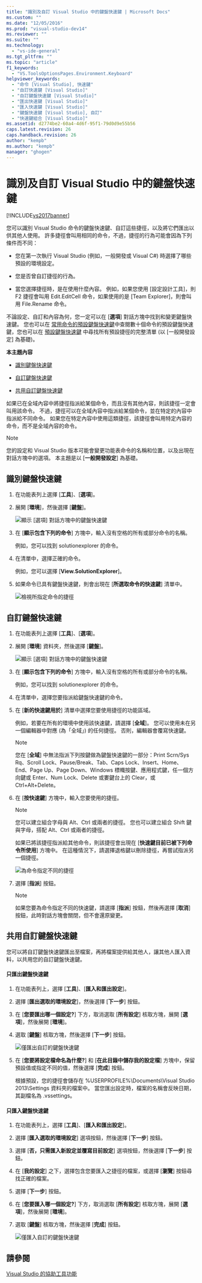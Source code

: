 ```yaml
---
title: "識別及自訂 Visual Studio 中的鍵盤快速鍵 | Microsoft Docs"
ms.custom: ""
ms.date: "12/05/2016"
ms.prod: "visual-studio-dev14"
ms.reviewer: ""
ms.suite: ""
ms.technology: 
  - "vs-ide-general"
ms.tgt_pltfrm: ""
ms.topic: "article"
f1_keywords: 
  - "VS.ToolsOptionsPages.Environment.Keyboard"
helpviewer_keywords: 
  - "命令 [Visual Studio], 快速鍵"
  - "自訂快速鍵 [Visual Studio]"
  - "自訂鍵盤快速鍵 [Visual Studio]"
  - "匯出快速鍵 [Visual Studio]"
  - "匯入快速鍵 [Visual Studio]"
  - "鍵盤快速鍵 [Visual Studio], 自訂"
  - "快速鍵組合 [Visual Studio]"
ms.assetid: d2774be2-60a4-4d6f-95f1-79d0d9e55b56
caps.latest.revision: 26
caps.handback.revision: 26
author: "kempb"
ms.author: "kempb"
manager: "ghogen"
---
```

# 識別及自訂 Visual Studio 中的鍵盤快速鍵
[!INCLUDE[vs2017banner](../code-quality/includes/vs2017banner.md)]

您可以識別 Visual Studio 命令的鍵盤快速鍵、自訂這些捷徑，以及將它們匯出以供其他人使用。  許多捷徑會叫用相同的命令，不過，捷徑的行為可能會因為下列條件而不同：  
  
-   您在第一次執行 Visual Studio \(例如，一般開發或 Visual C\#\) 時選擇了哪些預設的環境設定。  
  
-   您是否曾自訂捷徑的行為。  
  
-   當您選擇捷徑時，是在使用什麼內容。  例如，如果您使用 \[設定設計工具\]，則 F2 捷徑會叫用 Edit.EditCell 命令，如果使用的是 \[Team Explorer\]，則會叫用 File.Rename 命令。  
  
 不論設定、自訂和內容為何，您一定可以在 \[**選項**\] 對話方塊中找到和變更鍵盤快速鍵。  您也可以在 [常用命令的預設鍵盤快速鍵](../ide/default-keyboard-shortcuts-for-frequently-used-commands-in-visual-studio.md)中查閱數十個命令的預設鍵盤快速鍵，您也可以在 [預設鍵盤快速鍵](../ide/default-keyboard-shortcuts-in-visual-studio.md) 中尋找所有預設捷徑的完整清單 \(以 \[一般開發設定\] 為基礎\)。  
  
 **本主題內容**  
  
-   [識別鍵盤快速鍵](../ide/identifying-and-customizing-keyboard-shortcuts-in-visual-studio.md#bkmk_identify)  
  
-   [自訂鍵盤快速鍵](../ide/identifying-and-customizing-keyboard-shortcuts-in-visual-studio.md#bkmk_assign)  
  
-   [共用自訂鍵盤快速鍵](../ide/identifying-and-customizing-keyboard-shortcuts-in-visual-studio.md#bkmk_transfer)  
  
 如果已在全域內容中將捷徑指派給某個命令，而且沒有其他內容，則該捷徑一定會叫用該命令。  不過，捷徑可以在全域內容中指派給某個命令，並在特定的內容中指派給不同命令。  如果您在特定內容中使用這類捷徑，該捷徑會叫用特定內容的命令，而不是全域內容的命令。  
  
> [!NOTE]
>  您的設定和 Visual Studio 版本可能會變更功能表命令的名稱和位置，以及出現在對話方塊中的選項。  本主題是以 \[**一般開發設定**\] 為基礎。  
  
##  <a name="bkmk_identify"></a> 識別鍵盤快速鍵  
  
1.  在功能表列上選擇 \[**工具**\]、\[**選項**\]。  
  
2.  展開 \[**環境**\]，然後選擇 \[**鍵盤**\]。  
  
     ![顯示 &#91;選項&#93; 對話方塊中的鍵盤快速鍵](../ide/media/optionskeyboard.png "OptionsKeyboard")  
  
3.  在 \[**顯示包含下列的命令**\] 方塊中，輸入沒有空格的所有或部分命令的名稱。  
  
     例如，您可以找到 solutionexplorer 的命令。  
  
4.  在清單中，選擇正確的命令。  
  
     例如，您可以選擇 \[**View.SolutionExplorer**\]。  
  
5.  如果命令已具有鍵盤快速鍵，則會出現在 \[**所選取命令的快速鍵**\] 清單中。  
  
     ![檢視所指定命令的捷徑](../ide/media/viewshortcut.png "ViewShortcut")  
  
##  <a name="bkmk_assign"></a> 自訂鍵盤快速鍵  
  
1.  在功能表列上選擇 \[**工具**\]、\[**選項**\]。  
  
2.  展開 \[**環境**\] 資料夾，然後選擇 \[**鍵盤**\]。  
  
     ![顯示 &#91;選項&#93; 對話方塊中的鍵盤快速鍵](../ide/media/optionskeyboard.png "OptionsKeyboard")  
  
3.  在 \[**顯示包含下列的命令**\] 方塊中，輸入沒有空格的所有或部分命令的名稱。  
  
     例如，您可以找到 solutionexplorer 的命令。  
  
4.  在清單中，選擇您要指派給鍵盤快速鍵的命令。  
  
5.  在 \[**新的快速鍵用於**\] 清單中選擇您要使用捷徑的功能區域。  
  
     例如，若要在所有的環境中使用該快速鍵，請選擇 \[**全域**\]。  您可以使用未在另一個編輯器中對應 \(為「全域」\) 的任何捷徑。  否則，編輯器會覆寫快速鍵。  
  
    > [!NOTE]
    >  您在 \[**全域**\] 中無法指派下列按鍵做為鍵盤快速鍵的一部分：Print Scrn\/Sys Rq、Scroll Lock、Pause\/Break、Tab、Caps Lock、Insert、Home、End、Page Up、Page Down、Windows 標幟按鍵、應用程式鍵，任一個方向鍵或 Enter、Num Lock、Delete 或婁鍵台上的 Clear，或 Ctrl\+Alt\+Delete。  
  
6.  在 \[**按快速鍵**\] 方塊中，輸入您要使用的捷徑。  
  
    > [!NOTE]
    >  您可以建立組合字母與 Alt、Ctrl 或兩者的捷徑。  您也可以建立組合 Shift 鍵與字母，搭配 Alt、Ctrl 或兩者的捷徑。  
  
     如果已將該捷徑指派給其他命令，則該捷徑會出現在 \[**快速鍵目前已被下列命令所使用**\] 方塊中。  在這種情況下，請選擇退格鍵以刪除捷徑，再嘗試指派另一個捷徑。  
  
     ![為命令指定不同的捷徑](../ide/media/reassignshortcut.png "ReassignShortcut")  
  
7.  選擇 \[**指派**\] 按鈕。  
  
    > [!NOTE]
    >  如果您要為命令指定不同的快速鍵，請選擇 \[**指派**\] 按鈕，然後再選擇 \[**取消**\] 按鈕，此時對話方塊會關閉，但不會還原變更。  
  
##  <a name="bkmk_transfer"></a> 共用自訂鍵盤快速鍵  
 您可以將自訂鍵盤快速鍵匯出至檔案，再將檔案提供給其他人，讓其他人匯入資料，以共用您的自訂鍵盤快速鍵。  
  
#### 只匯出鍵盤快速鍵  
  
1.  在功能表列上，選擇 \[**工具**\]、\[**匯入和匯出設定**\]。  
  
2.  選擇 \[**匯出選取的環境設定**\]，然後選擇 \[**下一步**\] 按鈕。  
  
3.  在 \[**您要匯出哪一個設定?**\] 下方，取消選取 \[**所有設定**\] 核取方塊，展開 \[**選項**\]，然後展開 \[**環境**\]。  
  
4.  選取 \[**鍵盤**\] 核取方塊，然後選擇 \[**下一步**\] 按鈕。  
  
     ![僅匯出自訂的鍵盤快速鍵](../ide/media/exportshortcuts.png "ExportShortcuts")  
  
5.  在 \[**您要將設定檔命名為什麼?**\] 和 \[**在此目錄中儲存我的設定檔**\] 方塊中，保留預設值或指定不同的值，然後選擇 \[**完成**\] 按鈕。  
  
     根據預設，您的捷徑會儲存在 %USERPROFILE%\\Documents\\Visual Studio 2013\\Settings 資料夾的檔案中。  當您匯出設定時，檔案的名稱會反映日期，其副檔名為 .vssettings。  
  
#### 只匯入鍵盤快速鍵  
  
1.  在功能表列上，選擇 \[**工具**\]、\[**匯入和匯出設定**\]。  
  
2.  選擇 \[**匯入選取的環境設定**\] 選項按鈕，然後選擇 \[**下一步**\] 按鈕。  
  
3.  選擇 \[**否，只需匯入新設定並覆寫目前設定**\] 選項按鈕，然後選擇 \[**下一步**\] 按鈕。  
  
4.  在 \[**我的設定**\] 之下，選擇包含您要匯入之捷徑的檔案，或選擇 \[**瀏覽**\] 按鈕尋找正確的檔案。  
  
5.  選擇 \[**下一步**\] 按鈕。  
  
6.  在 \[**您要匯入哪一個設定?**\] 下方，取消選取 \[**所有設定**\] 核取方塊，展開 \[**選項**\]，然後展開 \[**環境**\]。  
  
7.  選取 \[**鍵盤**\] 核取方塊，然後選擇 \[**完成**\] 按鈕。  
  
     ![僅匯入自訂的鍵盤快速鍵](../ide/media/importshortcuts.png "ImportShortcuts")  
  
## 請參閱  
 [Visual Studio 的協助工具功能](../ide/reference/accessibility-features-of-visual-studio.md)